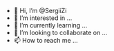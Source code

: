 - 👋 Hi, I’m @SergiiZi
- 👀 I’m interested in ...
- 🌱 I’m currently learning ...
- 💞️ I’m looking to collaborate on ...
- 📫 How to reach me ...

<!---
SergeyZi/SergeyZi is a ✨ special ✨ repository because its `README.md` (this file) appears on your GitHub profile.
You can click the Preview link to take a look at your changes.
--->
